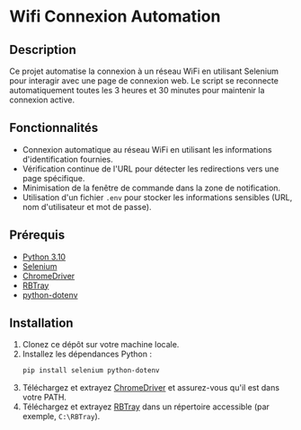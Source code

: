 # Wifi Connexion Automation

## Description

Ce projet automatise la connexion à un réseau WiFi en utilisant Selenium pour interagir avec une page de connexion web. Le script se reconnecte automatiquement toutes les 3 heures et 30 minutes pour maintenir la connexion active.

## Fonctionnalités

- Connexion automatique au réseau WiFi en utilisant les informations d'identification fournies.
- Vérification continue de l'URL pour détecter les redirections vers une page spécifique.
- Minimisation de la fenêtre de commande dans la zone de notification.
- Utilisation d'un fichier `.env` pour stocker les informations sensibles (URL, nom d'utilisateur et mot de passe).

## Prérequis

- [Python 3.10](https://www.python.org/downloads/)
- [Selenium](https://pypi.org/project/selenium/)
- [ChromeDriver](https://sites.google.com/a/chromium.org/chromedriver/downloads)
- [RBTray](https://rbtray.github.io/)
- [python-dotenv](https://pypi.org/project/python-dotenv/)

## Installation

1. Clonez ce dépôt sur votre machine locale.
2. Installez les dépendances Python :
    ```sh
    pip install selenium python-dotenv
    ```
3. Téléchargez et extrayez [ChromeDriver](https://sites.google.com/a/chromium.org/chromedriver/downloads) et assurez-vous qu'il est dans votre PATH.
4. Téléchargez et extrayez [RBTray](https://rbtray.github.io/) dans un répertoire accessible (par exemple, `C:\RBTray`).